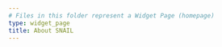 ```yaml
---
# Files in this folder represent a Widget Page (homepage)
type: widget_page
title: About SNAIL
---
```

